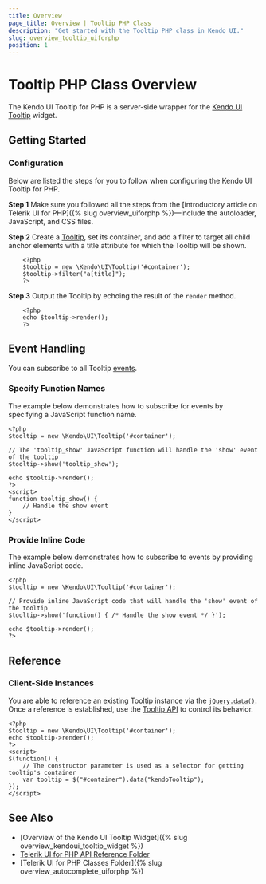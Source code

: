 ```yaml
---
title: Overview
page_title: Overview | Tooltip PHP Class
description: "Get started with the Tooltip PHP class in Kendo UI."
slug: overview_tooltip_uiforphp
position: 1
---
```


# Tooltip PHP Class Overview

The Kendo UI Tooltip for PHP is a server-side wrapper for the [Kendo UI Tooltip](/api/javascript/ui/tooltip) widget.

## Getting Started

### Configuration

Below are listed the steps for you to follow when configuring the Kendo UI Tooltip for PHP.

**Step 1** Make sure you followed all the steps from the [introductory article on Telerik UI for PHP]({% slug overview_uiforphp %})&mdash;include the autoloader, JavaScript, and CSS files.

**Step 2** Create a [Tooltip](/api/php/Kendo/UI/Tooltip), set its container, and add a filter to target all child anchor elements with a title attribute for which the Tooltip will be shown.



        <?php
        $tooltip = new \Kendo\UI\Tooltip('#container');
        $tooltip->filter("a[title]");
        ?>

**Step 3** Output the Tooltip by echoing the result of the `render` method.



        <?php
        echo $tooltip->render();
        ?>

## Event Handling

You can subscribe to all Tooltip [events](/api/javascript/ui/tooltip#events).

### Specify Function Names

The example below demonstrates how to subscribe for events by specifying a JavaScript function name.



    <?php
    $tooltip = new \Kendo\UI\Tooltip('#container');

    // The 'tooltip_show' JavaScript function will handle the 'show' event of the tooltip
    $tooltip->show('tooltip_show');

    echo $tooltip->render();
    ?>
    <script>
    function tooltip_show() {
        // Handle the show event
    }
    </script>

### Provide Inline Code

The example below demonstrates how to subscribe to events by providing inline JavaScript code.



    <?php
    $tooltip = new \Kendo\UI\Tooltip('#container');

    // Provide inline JavaScript code that will handle the 'show' event of the tooltip
    $tooltip->show('function() { /* Handle the show event */ }');

    echo $tooltip->render();
    ?>

<!--*-->
## Reference

### Client-Side Instances

You are able to reference an existing Tooltip instance via the [`jQuery.data()`](http://api.jquery.com/jQuery.data/). Once a reference is established, use the [Tooltip API](/api/javascript/ui/tooltip#methods) to control its behavior.



    <?php
    $tooltip = new \Kendo\UI\Tooltip('#container');
    echo $tooltip->render();
    ?>
    <script>
    $(function() {
        // The constructor parameter is used as a selector for getting tooltip's container
        var tooltip = $("#container").data("kendoTooltip");
    });
    </script>

## See Also

* [Overview of the Kendo UI Tooltip Widget]({% slug overview_kendoui_tooltip_widget %})
* [Telerik UI for PHP API Reference Folder](/api/php/Kendo/UI/AutoComplete)
* [Telerik UI for PHP Classes Folder]({% slug overview_autocomplete_uiforphp %})
